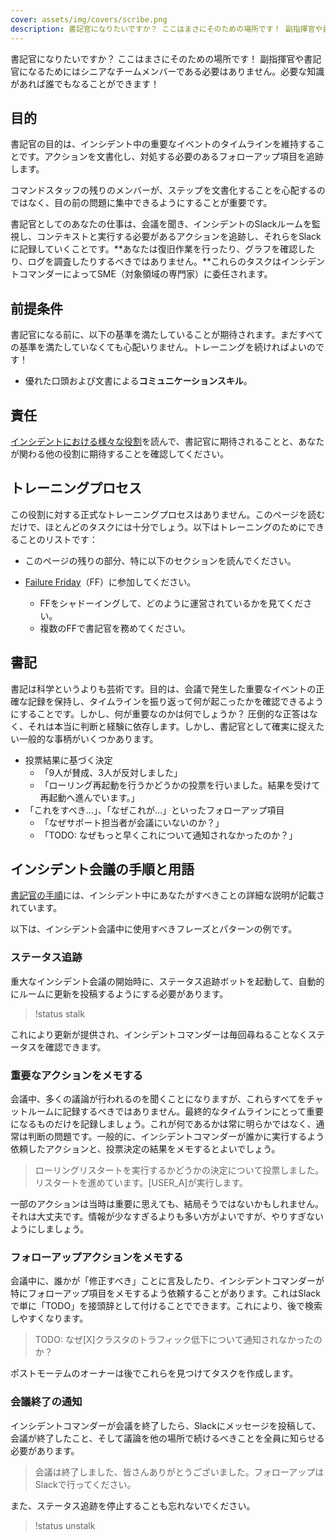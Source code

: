 ```yaml
---
cover: assets/img/covers/scribe.png
description: 書記官になりたいですか？ ここはまさにそのための場所です！ 副指揮官や書記官になるためにはシニアなチームメンバーである必要はありません。必要な知識があれば誰でもなることができます！
---
```

書記官になりたいですか？ ここはまさにそのための場所です！ 副指揮官や書記官になるためにはシニアなチームメンバーである必要はありません。必要な知識があれば誰でもなることができます！

## 目的
書記官の目的は、インシデント中の重要なイベントのタイムラインを維持することです。アクションを文書化し、対処する必要のあるフォローアップ項目を追跡します。

コマンドスタッフの残りのメンバーが、ステップを文書化することを心配するのではなく、目の前の問題に集中できるようにすることが重要です。

書記官としてのあなたの仕事は、会議を聞き、インシデントのSlackルームを監視し、コンテキストと実行する必要があるアクションを追跡し、それらをSlackに記録していくことです。**あなたは復旧作業を行ったり、グラフを確認したり、ログを調査したりするべきではありません。**これらのタスクはインシデントコマンダーによってSME（対象領域の専門家）に委任されます。


## 前提条件
書記官になる前に、以下の基準を満たしていることが期待されます。まだすべての基準を満たしていなくても心配いりません。トレーニングを続ければよいのです！

* 優れた口頭および文書による**コミュニケーションスキル**。

## 責任
[インシデントにおける様々な役割](../before/different_roles.md)を読んで、書記官に期待されることと、あなたが関わる他の役割に期待することを確認してください。

## トレーニングプロセス
この役割に対する正式なトレーニングプロセスはありません。このページを読むだけで、ほとんどのタスクには十分でしょう。以下はトレーニングのためにできることのリストです：

* このページの残りの部分、特に以下のセクションを読んでください。

* [Failure Friday](https://www.pagerduty.com/blog/failure-friday-at-pagerduty/)（FF）に参加してください。
    * FFをシャドーイングして、どのように運営されているかを見てください。
    * 複数のFFで書記官を務めてください。

## 書記
書記は科学というよりも芸術です。目的は、会議で発生した重要なイベントの正確な記録を保持し、タイムラインを振り返って何が起こったかを確認できるようにすることです。しかし、何が重要なのかは何でしょうか？ 圧倒的な正答はなく、それは本当に判断と経験に依存します。しかし、書記官として確実に捉えたい一般的な事柄がいくつかあります。

* 投票結果に基づく決定
    * <span class="icon bad"></span>「9人が賛成、3人が反対しました」
    * <span class="icon good"></span>「ローリング再起動を行うかどうかの投票を行いました。結果を受けて再起動へ進んでいます。」
* 「これをすべき...」、「なぜこれが...」といったフォローアップ項目
    * <span class="icon bad"></span>「なぜサポート担当者が会議にいないのか？」
    * <span class="icon good"></span>「TODO: なぜもっと早くこれについて通知されなかったのか？」

## インシデント会議の手順と用語
[書記官の手順](../during/during_an_incident.md)には、インシデント中にあなたがすべきことの詳細な説明が記載されています。

以下は、インシデント会議中に使用すべきフレーズとパターンの例です。

### ステータス追跡
重大なインシデント会議の開始時に、ステータス追跡ボットを起動して、自動的にルームに更新を投稿するようにする必要があります。

> !status stalk

これにより更新が提供され、インシデントコマンダーは毎回尋ねることなくステータスを確認できます。

### 重要なアクションをメモする
会議中、多くの議論が行われるのを聞くことになりますが、これらすべてをチャットルームに記録するべきではありません。最終的なタイムラインにとって重要になるものだけを記録しましょう。これが何であるかは常に明らかではなく、通常は判断の問題です。一般的に、インシデントコマンダーが誰かに実行するよう依頼したアクションと、投票決定の結果をメモするとよいでしょう。

> ローリングリスタートを実行するかどうかの決定について投票しました。リスタートを進めています。[USER_A]が実行します。

一部のアクションは当時は重要に思えても、結局そうではないかもしれません。それは大丈夫です。情報が少なすぎるよりも多い方がよいですが、やりすぎないようにしましょう。

### フォローアップアクションをメモする
会議中に、誰かが「修正すべき」ことに言及したり、インシデントコマンダーが特にフォローアップ項目をメモするよう依頼することがあります。これはSlackで単に「TODO」を接頭辞として付けることでできます。これにより、後で検索しやすくなります。

> TODO: なぜ[X]クラスタのトラフィック低下について通知されなかったのか？

ポストモーテムのオーナーは後でこれらを見つけてタスクを作成します。

### 会議終了の通知
インシデントコマンダーが会議を終了したら、Slackにメッセージを投稿して、会議が終了したこと、そして議論を他の場所で続けるべきことを全員に知らせる必要があります。

> 会議は終了しました、皆さんありがとうございました。フォローアップはSlackで行ってください。

また、ステータス追跡を停止することも忘れないでください。

> !status unstalk
